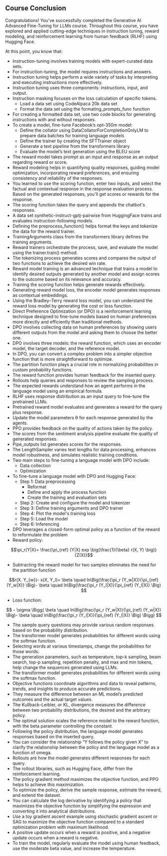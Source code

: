 ## Course Conclusion

Congratulations! You've successfully completed the Generative AI Advanced Fine-Tuning for LLMs course. Throughout this course, you have explored and applied cutting-edge techniques in instruction tuning, reward modeling, and reinforcement learning from human feedback (RLHF) using Hugging Face.

At this point, you know that:

* Instruction-tuning involves training models with expert-curated data sets.
* For instruction-tuning, the model requires instructions and answers.
* Instruction tuning helps perform a wide variety of tasks by interpreting and executing instructions more effectively.
* Instruction tuning uses three components: instructions, input, and output.
* Instruction masking focuses on the loss calculation of specific tokens.
  * Load a data set using CodeAlpaca 20k data set
  * Format the data set using the formating_prompts_func function
* For creating a formatted data set, use two code blocks for generating instructions with and without responses.
* To create a model, fine-tune Facebook’s opt-350m model:
  * Define the collator using DataCollatorForCompletionOnlyLM to prepare data batches for training language models
  * Define the trainer by creating the SFTTrainer object
  * Generate a text pipeline from the transformers library
  * Evaluate the model’s text generation using the BLEU score
* The reward model takes prompt as an input and response as an output regarding reward or score.
* Reward modeling helps in quantifying quality responses, guiding model optimization, incorporating reward preferences, and ensuring consistency and reliability of the responses. 
* You learned to use the scoring function, enter two inputs, and select the factual and contextual response in the response evaluation process. Based on the generated responses, you'll get scores or rewards for the response. 
* The scoring function takes the query and appends the chatbot's responses. 
* A data set synthetic-instruct-gptj-pairwise from HuggingFace trains and evaluates instruction-following models. 
* Defining the preprocess_function() helps format the keys and tokenize the data for the reward trainer.
* TrainingArguments class from the transformers library defines the training arguments.
* Reward trainers orchestrate the process, save, and evaluate the model using the trainer.train() method.
* The tokenizing process generates scores and compares the output of two functions to achieve the desired win rate. 
* Reward model training is an advanced technique that trains a model to identify desired outputs generated by another model and assign scores to the outcome based on its relevance and accuracy.
* Training the scoring function helps generate rewards effectively.
* Generating reward model loss, the encoder model generates responses as contextual embeddings.
* Using the Bradley–Terry reward loss model, you can understand the reward loss model by generating the cost or loss function. 
* Direct Preference Optimization (or DPO) is a reinforcement learning technique designed to fine-tune models based on human preferences more directly and efficiently than traditional methods.
* DPO involves collecting data on human preferences by showing users different outputs from the model and asking them to choose the better one.
* DPO involves three models: the reward function, which uses an encoder model, the target decoder, and the reference model.
* In DPO, you can convert a complex problem into a simpler objective function that is more straightforward to optimize.
* The partition function plays a crucial role in normalizing probabilities in custom probability functions.
* The reward function provides human feedback for the inserted query.
* Rollouts help queries and responses to review the sampling process.
* The expected rewards understand how an agent performs in the language model using an empirical formula.
* RLHF uses response distribution as an input query to fine-tune the pretrained LLMs.
* Pretrained reward model evaluates and generates a reward for the query plus response.
* Update the model parameters θ for each response generated by the agents.
* PPO provides feedback on the quality of actions taken by the policy.
* The scores from the sentiment analysis pipeline evaluate the quality of generated responses.
* Pipe_outputs list generates scores for the responses.
* The LengthSampler varies text lengths for data processing, enhances model robustness, and simulates realistic training conditions.
* Two main steps to fine-tuning a language model with DPO include:
  * Data collection
  * Optimization
* To fine-tune a language model with DPO and Hugging Face:
  * Step 1: Data preprocessing
    * Reformat
    * Define and apply the process function
    * Create the training and evaluation sets
  * Step 2: Create and configure the model and tokenizer
  * Step 3: Define training arguments and DPO trainer
  * Step 4: Plot the model's training loss
  * Step 5: Load the model
  * Step 6: Inferencing
* DPO leverages a closed-form optimal policy as a function of the reward to reformulate the problem
* Reward policy:

$$\pi_r(Y|X)= \frac{\pi_{ref} (Y|X) exp \big(\frac{1}{\beta} r(X, Y) \big)}{Z(X)}$$

* Subtracting the reward model for two samples eliminates the need for the partition function

$$r(X. Y_{w})- x(X, Y_l)= \beta \quad ln\Big(\frac{\pi_r (Y_w|X)}{\pi_{ref} (Y_w|X)} \Big)- \beta \quad ln\Big(\frac{\pi_r (Y_l|X)}{\pi_{ref} (Y_l|X)} \Big) $$

* Loss function:

$$ - \sigma \Bigg( \beta \quad ln\Big(\frac{\pi_r (Y_w|X)}{\pi_{ref} (Y_w|X)} \Big)- \beta \quad ln\Big(\frac{\pi_r (Y_l|X)}{\pi_{ref} (Y_l|X)} \Big) \Bigg) $$

* The sample query questions may provide various random responses based on the probability distribution. 
* The transformer model generates probabilities for different words using the softmax function. 
* Selecting words at various timestamps, change the probabilities for those words.
* The generation parameters, such as temperature, top-k sampling, beam search, top-p sampling, repetition penalty, and max and min tokens, help change the sequences generated using LLMs.
* The transformer model generates probabilities for different words using the softmax function. 
* Objective functions coordinate algorithms and data to reveal patterns, trends, and insights to produce accurate predictions.
* They measure the difference between an ML model’s predicted outcomes and the actual target values.
* The Kullback–Leibler, or KL, divergence measures the difference between two probability distributions, the desired and the arbitrary policy.
* The optimal solution scales the reference model to the reward function, with the beta parameter controlling the constant.
* Following the policy distribution, the language model generates responses based on the inserted query.
* You can consider the relationship “Y follows the policy given X” to clarify the relationship between the policy and the language model as a function of omega.
* Rollouts are how the model generates different responses for each query. 
* The rollout libraries, such as Hugging Face, differ from the reinforcement learning.
* The policy gradient method maximizes the objective function, and PPO helps to achieve this maximization.
* To optimize the policy, derive the sample response, estimate the reward, and extend the dataset.
* You can calculate the log derivative by identifying a policy that maximizes the objective function by simplifying the expression and converting it into analytical distributions. 
* Use a toy gradient ascent example using stochastic gradient ascent or SAG to maximize the objective function compared to a standard optimization problem with maximum likelihood.
* A positive update occurs when a reward is positive, and a negative update occurs when a reward is negative.
* To train the model, regularly evaluate the model using human feedback, use the moderate beta value, and increase the temperature.

